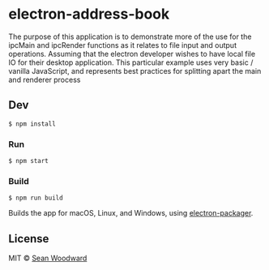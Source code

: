 # electron-address-book

The purpose of this application is to demonstrate more of the use for the ipcMain and ipcRender functions as it relates to file input and output operations. Assuming that the electron developer wishes to have local file IO for their desktop application. This particular example uses very basic / vanilla JavaScript, and represents best practices for splitting apart the main and renderer process


## Dev

```
$ npm install
```

### Run

```
$ npm start
```

### Build

```
$ npm run build
```

Builds the app for macOS, Linux, and Windows, using [electron-packager](https://github.com/electron-userland/electron-packager).


## License

MIT © [Sean Woodward](http://seanwoodward-public.sharepointonline.com)
